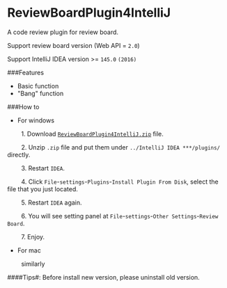 # ReviewBoardPlugin4IntelliJ
A code review plugin for review board.

Support review board version (Web API = `2.0`)

Support IntelliJ IDEA version >= `145.0` `(2016)`

###Features
* Basic function
* "Bang" function

###How to
* For windows

&emsp;&emsp; 1. Download [`ReviewBoardPlugin4IntelliJ.zip`](https://github.com/asiaon123/ReviewBoardPlugin4IntelliJ/releases/download/v1.1.0/ReviewBoardPlugin4IntelliJ.zip "download") file.

&emsp;&emsp; 2. Unzip `.zip` file and put them under `../IntelliJ IDEA ***/plugins/` directly.

&emsp;&emsp; 3. Restart `IDEA`.

&emsp;&emsp; 4. Click `File`-`settings`-`Plugins`-`Install Plugin From Disk`, select the file that you just located.

&emsp;&emsp; 5. Restart `IDEA` again.

&emsp;&emsp; 6. You will see setting panel at `File`-`settings`-`Other Settings`-`Review Board`.

&emsp;&emsp; 7. Enjoy.

* For mac

&emsp;&emsp; similarly

###\#Tips#:
Before install new version, please uninstall old version.